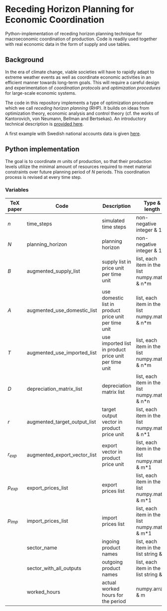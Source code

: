 # Receding Horizon Planning for Economic Coordination

Python-implementation of receding horizon planning technique for macroeconomic coordination of production. Code is readily used together with real economic data in the form of supply and use tables.

## Background

In the era of climate change, viable societies will have to rapidly adapt to extreme weather events as well as coordinate economic activities in an efficient manner towards long-term goals. This will require a careful design and experimentation of *coordination protocols* and *optimization procedures* for large-scale economic systems.

The code in this repository implements a type of optimization procedure which we call *receding horizon planning* (RHP). It builds on ideas from optimization theory, economic analysis and control theory (cf. the works of Kantorovich, von Neumann, Bellman and Bertsekas). An introductory technical description is [provided here](rhp_intro.pdf).

A first example with Swedish national accounts data is given [here](example.ipynb).

## Python implementation

The goal is to coordinate $m$ units of production, so that their production levels utilize the minimal amount of resources required to meet material constraints over future planning period of $N$ periods. This coordination process is revised at every time step. 

### Variables

| TeX paper | Code                         | Description                                           | Type & length                                  |
| --------- | ---------------------------- | ----------------------------------------------------- | ---------------------------------------------- |
| $n$       | time_steps                   | simulated time steps                                  | non-negative integer & 1                       |
| $N$       | planning_horizon             | planning horizon                                      | non-negative integer & 1                       |
| $B$       | augmented_supply_list        | supply list in price unit per time unit               | list, each item in the list numpy.matrix & n*m |
| $A$       | augmented_use_domestic_list  | use domestic list in product price unit per time unit | list, each item in the list numpy.matrix & n*m |
| $T$       | augmented_use_imported_list  | use imported list in product price unit per time unit | list, each item in the list numpy.matrix & n*m |
| $D$       | depreciation_matrix_list     | depreciation matrix list                              | list, each item in the list numpy.matrix & n*n |
| $r$       | augmented_target_output_list | target output vector in product price unit            | list, each item in the list numpy.matrix & n*1 |
| $r_{exp}$ | augmented_export_vector_list | export vector in product price unit                   | list, each item in the list numpy.matrix & m*1 |
| $p_{exp}$| export_prices_list           | export prices list                                    | list, each item in the list numpy.matrix & m*1 |
| $p_{imp}$| import_prices_list           | import prices list                                    | list, each item in the list numpy.matrix & m*1 |
|           | sector_name                  | ingoing product names                                 | list, each item in the list string & m         |
|           | sector_with_all_outputs      | outgoing product names                                | list, each item in the list string & n         |
|           | worked_hours                 | actual worked hours for the period                    | numpy.array & m                                |



